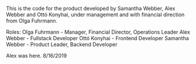 This is the code for the product developed by Samantha Webber, Alex Webber and Ottó Konyhai, under management and with financial direction from Olga Fuhrmann.


Roles:
Olga Fuhrmann - Manager, Financial Director, Operations Leader
Alex Webber - Fullstack Developer
Ottó Konyhai - Frontend Developer
Samantha Webber - Product Leader, Backend Developer


Alex was here. 8/16/2019
